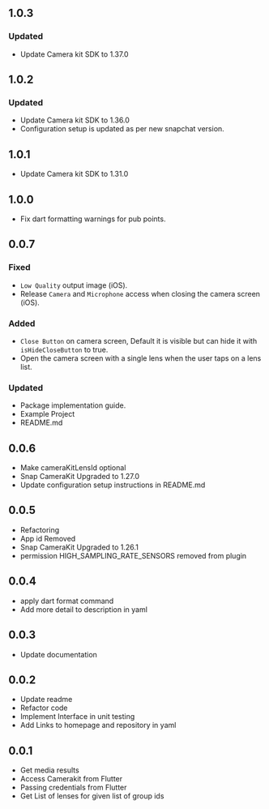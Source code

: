 ## 1.0.3
### Updated
* Update Camera kit SDK to 1.37.0

## 1.0.2
### Updated
* Update Camera kit SDK to 1.36.0
* Configuration setup is updated as per new snapchat version.

## 1.0.1
* Update Camera kit SDK to 1.31.0

## 1.0.0
* Fix dart formatting warnings for pub points.

## 0.0.7
### Fixed
* `Low Quality` output image (iOS).
* Release `Camera` and `Microphone` access when closing the camera screen (iOS).

### Added
* `Close Button` on camera screen, Default it is visible but can hide it with `isHideCloseButton` to true.
* Open the camera screen with a single lens when the user taps on a lens list.

### Updated
* Package implementation guide.
* Example Project
* README.md

## 0.0.6
* Make cameraKitLensId optional
* Snap CameraKit Upgraded to 1.27.0
* Update configuration setup instructions in README.md

## 0.0.5
* Refactoring
* App id Removed 
* Snap CameraKit Upgraded to 1.26.1
* permission HIGH_SAMPLING_RATE_SENSORS removed from plugin

## 0.0.4
* apply dart format command
* Add more detail to description in yaml


## 0.0.3
* Update documentation

## 0.0.2
* Update readme 
* Refactor code
* Implement Interface in unit testing
* Add Links to homepage and repository in yaml

## 0.0.1
* Get media results
* Access Camerakit from Flutter
* Passing credentials from Flutter
* Get List of lenses for given list of group ids

